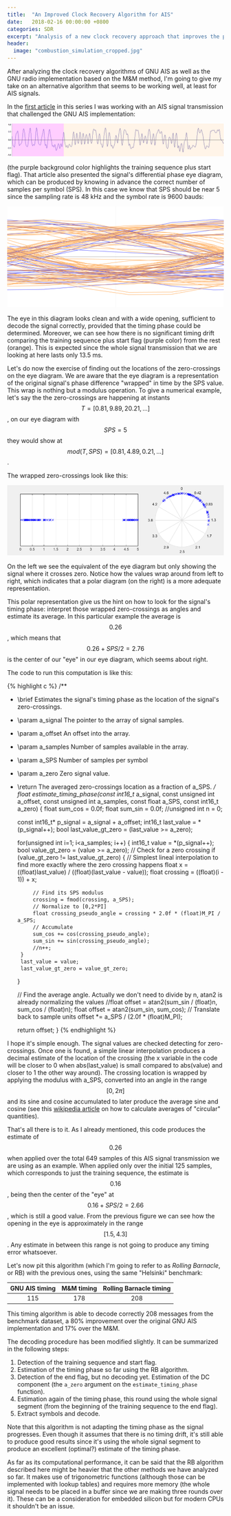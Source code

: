 ```yaml
---
title:  "An Improved Clock Recovery Algorithm for AIS"
date:   2018-02-16 00:00:00 +0800
categories: SDR
excerpt: "Analysis of a new clock recovery approach that improves the performance of the M&M and GNU AIS algorithms."
header:
  image: "combustion_simulation_cropped.jpg"
---
```


After analyzing the clock recovery algorithms of GNU AIS as well as the GNU radio implementation based on the M&M method, I'm going to give my take on an alternative algorithm that seems to be working well, at least for AIS signals.

In the [first article][clock_recovery_in_gnu_ais] in this series I was working with an AIS signal transmission that challenged the GNU AIS implementation:

[![Sample AIS segment][sample]][sample]

(the purple background color highlights the training sequence plus start flag). That article also presented the signal's differential phase eye diagram, which can be produced by knowing in advance the correct number of samples per symbol (SPS). In this case we know that SPS should be near 5 since the sampling rate is 48 kHz and the symbol rate is 9600 bauds:

[![Eye diagram][eye_diagram]][eye_diagram]

The eye in this diagram looks clean and with a wide opening, sufficient to decode the signal correctly, provided that the timing phase could be determined. Moreover, we can see how there is no significant timing drift comparing the training sequence plus start flag (purple color) from the rest (orange). This is expected since the whole signal transmission that we are looking at here lasts only 13.5 ms.

Let's do now the exercise of finding out the locations of the zero-crossings on the eye diagram. We are aware that the eye diagram is a representation of the original signal's phase difference "wrapped" in time by the SPS value. This wrap is nothing but a modulus operation. To give a numerical example, let's say the the zero-crossings are happening at instants $$T = [0.81, 9.89, 20.21, ...]$$, on our eye diagram with $$SPS = 5$$ they would show at $$mod(T, SPS) = [0.81, 4.89, 0.21, ...]$$.

The wrapped zero-crossings look like this:

[![Zero crossings][zero_crossings]][zero_crossings]

On the left we see the equivalent of the eye diagram but only showing the signal where it crosses zero. Notice how the values wrap around from left to right, which indicates that a polar diagram (on the right) is a more adequate representation.

This polar representation give us the hint on how to look for the signal's timing phase: interpret those wrapped zero-crossings as angles and estimate its average. In this particular example the average is $$0.26$$, which means that $$0.26 + SPS/2 = 2.76$$ is the center of our "eye" in our eye diagram, which seems about right.

The code to run this computation is like this:

{% highlight c %}
/**
 * \brief Estimates the signal's timing phase as the location of the signal's zero-crossings.
 * \param a_signal The pointer to the array of signal samples.
 * \param a_offset An offset into the array.
 * \param a_samples Number of samples available in the array.
 * \param a_SPS Number of samples per symbol
 * \param a_zero Zero signal value.
 * \return The averaged zero-crossings location as a fraction of a_SPS.
 */
float estimate_timing_phase(const int16_t* a_signal, const unsigned int a_offset, const unsigned int a_samples, const float a_SPS, const int16_t a_zero)
{
    float sum_cos = 0.0f;
    float sum_sin = 0.0f;
    //unsigned int n = 0;

    const int16_t* p_signal = a_signal + a_offset;
    int16_t last_value = *(p_signal++);
    bool last_value_gt_zero = (last_value >= a_zero);

    for(unsigned int i=1; i<a_samples; i++) {
        int16_t value = *(p_signal++);
        bool value_gt_zero = (value >= a_zero);
        // Check for a zero crossing
        if (value_gt_zero != last_value_gt_zero) {
            // Simplest lineal interpolation to find more exactly where the zero crossing happens
            float x = ((float)last_value) / ((float)(last_value - value));
            float crossing = ((float)(i - 1)) + x;

            // Find its SPS modulus
            crossing = fmod(crossing, a_SPS);
            // Normalize to [0,2*PI]
            float crossing_pseudo_angle = crossing * 2.0f * (float)M_PI / a_SPS;
            // Accumulate
            sum_cos += cos(crossing_pseudo_angle);
            sum_sin += sin(crossing_pseudo_angle);
            //n++;
        }
        last_value = value;
        last_value_gt_zero = value_gt_zero;
    }

    // Find the average angle. Actually we don't need to divide by n, atan2 is already normalizing the values
    //float offset = atan2(sum_sin / (float)n, sum_cos / (float)n);
    float offset = atan2(sum_sin, sum_cos);
    // Translate back to sample units
    offset *= a_SPS / (2.0f * (float)M_PI);

    return offset;
}
{% endhighlight %}

I hope it's simple enough. The signal values are checked detecting for zero-crossings. Once one is found, a simple linear interpolation produces a decimal estimate of the location of the crossing (the x variable in the code will be closer to 0 when abs(last_value) is small compared to abs(value) and closer to 1 the other way around). The crossing location is wrapped by applying the modulus with a_SPS, converted into an angle in the range $$[0,2\pi]$$ and its sine and cosine accumulated to later produce the average sine and cosine (see this [wikipedia article][wikipedia_mcq] on how to calculate averages of "circular" quantities).

That's all there is to it. As I already mentioned, this code produces the estimate of $$0.26$$ when applied over the total 649 samples of this AIS signal transmission we are using as an example. When applied only over the initial 125 samples, which corresponds to just the training sequence, the estimate is $$0.16$$, being then the center of the "eye" at $$0.16 + SPS/2 = 2.66$$, which is still a good value. From the previous figure we can see how the opening in the eye is approximately in the range $$[1.5,4.3]$$. Any estimate in between this range is not going to produce any timing error whatsoever.

Let's now pit this algorithm (which I'm going to refer to as _Rolling Barnacle_, or RB) with the previous ones, using the same "Helsinki" benchmark:

| GNU AIS timing | M&M timing | Rolling Barnacle timing |
|:--------------:|:----------:|:-----------------------:|
| 115            | 178        | 208                     |

This timing algorithm is able to decode correctly 208 messages from the benchmark dataset, a 80% improvement over the original GNU AIS implementation and 17% over the M&M.

The decoding procedure has been modified slightly. It can be summarized in the following steps:

1. Detection of the training sequence and start flag.
1. Estimation of the timing phase so far using the RB algorithm.
1. Detection of the end flag, but no decoding yet. Estimation of the DC component (the `a_zero` argument on the `estimate_timing_phase` function).
1. Estimation again of the timing phase, this round using the whole signal segment (from the beginning of the training sequence to the end flag).
1. Extract symbols and decode.

Note that this algorithm is not adapting the timing phase as the signal progresses. Even though it assumes that there is no timing drift, it's still able to produce good results since it's using the whole signal segment to produce an excellent (optimal?) estimate of the timing phase.

As far as its computational performance, it can be said that the RB algorithm described here might be heavier that the other methods we have analyzed so far. It makes use of trigonometric functions (although those can be implemented with lookup tables) and requires more memory (the whole signal needs to be placed in a buffer since we are making three rounds over it). These can be a consideration for embedded silicon but for modern CPUs it shouldn't be an issue.


[clock_recovery_in_gnu_ais]:                 /sdr/clock_recovery_in_gnu_ais/
[sample]:           /images/RollingBarnacle/sample2.png
[zero_crossings]:   /images/RollingBarnacle/zero_crossings2.png
[eye_diagram]:      /images/RollingBarnacle/eye_diagram.png
[wikipedia_mcq]:    https://en.wikipedia.org/wiki/Mean_of_circular_quantities